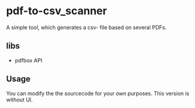 # pdf-to-csv_scanner
A simple tool, which generates a csv- file based on several PDFs. 

## libs
- pdfbox API

## Usage
You can modify the the sourcecode for your own purposes. This version is without UI.

